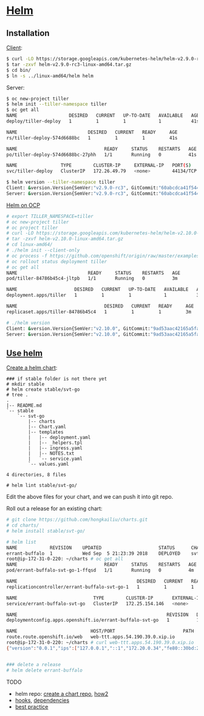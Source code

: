 # [Helm](https://helm.sh/)

## Installation

[Client](https://docs.helm.sh/using_helm/#installing-helm):

```sh
$ curl -LO https://storage.googleapis.com/kubernetes-helm/helm-v2.9.0-rc3-linux-amd64.tar.gz
$ tar -zxvf helm-v2.9.0-rc3-linux-amd64.tar.gz
$ cd bin/
$ ln -s ../linux-amd64/helm helm
```

Server:

```sh
$ oc new-project tiller
$ helm init --tiller-namespace tiller
$ oc get all
NAME                   DESIRED   CURRENT   UP-TO-DATE   AVAILABLE   AGE
deploy/tiller-deploy   1         1         1            1           41s

NAME                          DESIRED   CURRENT   READY     AGE
rs/tiller-deploy-574d6688bc   1         1         1         41s

NAME                                READY     STATUS    RESTARTS   AGE
po/tiller-deploy-574d6688bc-27phh   1/1       Running   0          41s

NAME                TYPE        CLUSTER-IP     EXTERNAL-IP   PORT(S)     AGE
svc/tiller-deploy   ClusterIP   172.26.49.79   <none>        44134/TCP   41s

$ helm version --tiller-namespace tiller
Client: &version.Version{SemVer:"v2.9.0-rc3", GitCommit:"60abcdca41f544caaecb224acbfb92aee11e1f6e", GitTreeState:"clean"}
Server: &version.Version{SemVer:"v2.9.0-rc3", GitCommit:"60abcdca41f544caaecb224acbfb92aee11e1f6e", GitTreeState:"clean"}

```

[Helm on OCP](https://blog.openshift.com/getting-started-helm-openshift/)

```sh
# export TILLER_NAMESPACE=tiller
# oc new-project tiller
# oc project tiller
# curl -LO https://storage.googleapis.com/kubernetes-helm/helm-v2.10.0-linux-amd64.tar.gz
# tar -zxvf helm-v2.10.0-linux-amd64.tar.gz 
# cd linux-amd64/
# ./helm init --client-only
# oc process -f https://github.com/openshift/origin/raw/master/examples/helm/tiller-template.yaml -p TILLER_NAMESPACE="${TILLER_NAMESPACE}" -p HELM_VERSION=v2.10.0 | oc create -f -
# oc rollout status deployment tiller
# oc get all
NAME                          READY     STATUS    RESTARTS   AGE
pod/tiller-84786b45c4-jltpb   1/1       Running   0          3m

NAME                     DESIRED   CURRENT   UP-TO-DATE   AVAILABLE   AGE
deployment.apps/tiller   1         1         1            1           3m

NAME                                DESIRED   CURRENT   READY     AGE
replicaset.apps/tiller-84786b45c4   1         1         1         3m

# ./helm version
Client: &version.Version{SemVer:"v2.10.0", GitCommit:"9ad53aac42165a5fadc6c87be0dea6b115f93090", GitTreeState:"clean"}
Server: &version.Version{SemVer:"v2.10.0", GitCommit:"9ad53aac42165a5fadc6c87be0dea6b115f93090", GitTreeState:"clean"}


```

## [Use helm](https://docs.helm.sh/using_helm/#using-helm)

[Create a helm chart](https://docs.helm.sh/using_helm/#creating-your-own-charts):

```
### if stable folder is not there yet
# mkdir stable
# helm create stable/svt-go
# tree .
.
|-- README.md
`-- stable
    `-- svt-go
        |-- charts
        |-- Chart.yaml
        |-- templates
        |   |-- deployment.yaml
        |   |-- _helpers.tpl
        |   |-- ingress.yaml
        |   |-- NOTES.txt
        |   `-- service.yaml
        `-- values.yaml

4 directories, 8 files

# helm lint stable/svt-go/
```

Edit the above files for your chart, and we can push it into git repo.

Roll out a release for an existing chart:

```sh
# git clone https://github.com/hongkailiu/charts.git
# cd charts/
# helm install stable/svt-go/

# helm list
NAME          	REVISION	UPDATED                 	STATUS  	CHART       	APP VERSION	NAMESPACE
errant-buffalo	1       	Wed Sep  5 21:23:39 2018	DEPLOYED	svt-go-0.1.0	0.2.1      	ttt
root@ip-172-31-0-220: ~/charts # oc get all
NAME                                READY     STATUS    RESTARTS   AGE
pod/errant-buffalo-svt-go-1-ffqsd   1/1       Running   0          4m

NAME                                            DESIRED   CURRENT   READY     AGE
replicationcontroller/errant-buffalo-svt-go-1   1         1         1         4m

NAME                            TYPE        CLUSTER-IP       EXTERNAL-IP   PORT(S)    AGE
service/errant-buffalo-svt-go   ClusterIP   172.25.154.146   <none>        8080/TCP   4m

NAME                                                       REVISION   DESIRED   CURRENT   TRIGGERED BY
deploymentconfig.apps.openshift.io/errant-buffalo-svt-go   1          1         1         config

NAME                           HOST/PORT                         PATH      SERVICES                PORT      TERMINATION   WILDCARD
route.route.openshift.io/web   web-ttt.apps.54.190.39.0.xip.io             errant-buffalo-svt-go   8080                    None
root@ip-172-31-0-220: ~/charts # curl web-ttt.apps.54.190.39.0.xip.io
{"version":"0.0.1","ips":["127.0.0.1","::1","172.20.0.34","fe80::30bd:2aff:fe81:ab19"],"now":"2018-09-05T21:28:31.220185921Z"}


### delete a release
# helm delete errant-buffalo
```

TODO
* helm repo: [create a chart repo](https://docs.helm.sh/developing_charts/#the-chart-repository-guide), [how2](https://medium.com/@maanadev/how-set-up-a-helm-chart-repository-using-apache-web-server-670ffe0e63c7)
* [hooks](https://docs.helm.sh/developing_charts/#charts), [dependencies](https://docs.helm.sh/developing_charts/#chart-dependencies)
* [best practice](https://docs.helm.sh/chart_best_practices/#the-chart-best-practices-guide)